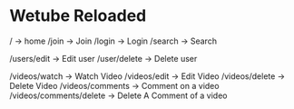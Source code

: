 # Wetube Reloaded

/ -> home
/join -> Join
/login -> Login
/search -> Search


/users/edit -> Edit user
/user/delete -> Delete user

/videos/watch -> Watch Video
/videos/edit -> Edit Video
/videos/delete -> Delete Video
/videos/comments -> Comment on a video
/videos/comments/delete -> Delete A Comment of a video
